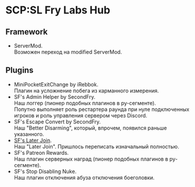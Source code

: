 # SCP:SL Fry Labs Hub
## Framework
- ServerMod.  
  Возможен переход на modified ServerMod.

## Plugins
- MiniPocketExitChange by iRebbok.  
  Плагин на усложнение побега из карманного измерения.
- SF's Admin Helper by SecondFry.  
  Наш логгер (пионер подобных плагинов в ру-сегменте).  
  Попутно выполняет роль рестартера раунда при нуле подключенных игроков и роль управления сервером через Discord.
- SF's Escape Convert by SecondFry.  
  Наш "Better Disarming", который, впрочем, появился раньше указанного.
- [SF's Later Join][laterjoin].  
  Наш "Later Join". Пришлось переписать изначальный полностью.
- SF's Patreon Rewards.  
  Наш плагин серверных наград (пионер подобных плагинов в ру-сегменте).
- SF's Stop Disabling Nuke.  
  Наш плагин отключения абуза отключения боеголовки.

[laterjoin]: https://github.com/secondfry/SCP-SL-Smod2-SF-s-Later-Join
